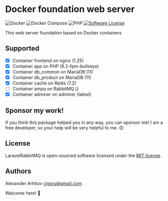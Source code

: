 Docker foundation web server
==============

![Docker][ico-docker-support]
![Docker Compose][ico-docker-compose-support]
![PHP][ico-php-support]
[![Software License][ico-license]][link-license]

This web server foundation based on Docker containers

## Supported
* [x] Container frontend on nginx (1.25)
* [x] Container app on PHP (8.2-fpm-bullseye)
* [x] Container db_common on MariaDB (11)
* [x] Container db_product on MariaDB (11)
* [x] Container cache on Redis (7.2)
* [ ] Container ampq on RabbitMQ ()
* [x] Container adminer on adminer (latest)

## Sponsor my work!
If you think this package helped you in any way, you can sponsor me! I am a free developer, so your help will be very helpful to me. :blush:

## License

LaravelRabbitMQ is open-sourced software licensed under the [MIT license][link-license].

## Authors
Alexander Arhitov [clgsru@gmail.com](mailto:clgsru@gmail.com)

Welcome here! :metal:

[ico-docker-support]: https://img.shields.io/badge/docker-24.0.5-blue.svg
[ico-docker-compose-support]: https://img.shields.io/badge/docker_compose-1.29.2-blue.svg
[ico-php-support]: https://img.shields.io/badge/PHP-8.2-blue.svg
[ico-license]: https://img.shields.io/badge/license-MIT-brightgreen.svg
[link-license]: LICENSE.md
